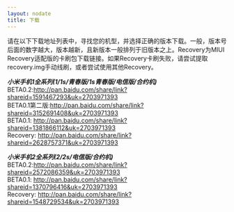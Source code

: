 ```yaml
---
layout: nodate
title: 下载
---
```

请在以下下载地址列表中，寻找您的机型，并选择正确的版本下载。一般，版本号后面的数字越大，版本越新，且新版本一般排列于旧版本之上。Recovery为MIUI Recovery适配版的卡刷包下载链接。如果Recovery卡刷失败，请尝试提取recovery.img手动线刷，或者尝试使用其他Recovery。

*__小米手机1全系列(1/1s/青春版/1s青春版/电信版/合约机)__*  
BETA0.2:<http://pan.baidu.com/share/link?shareid=1591467293&uk=2703971393>  
BETA0.1第二版:<http://pan.baidu.com/share/link?shareid=3152691408&uk=2703971393>  
BETA0.1: <http://pan.baidu.com/share/link?shareid=1381866112&uk=2703971393>  
Recovery: <http://pan.baidu.com/share/link?shareid=2628757371&uk=2703971393>

*__小米手机2全系列(2/2s/电信版/合约机)__*  
BETA0.2:<http://pan.baidu.com/share/link?shareid=2572086359&uk=2703971393>  
BETA0.1: <http://pan.baidu.com/share/link?shareid=1370796416&uk=2703971393>  
Recovery: <http://pan.baidu.com/share/link?shareid=1548729534&uk=2703971393>  
